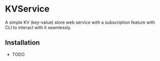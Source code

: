 # KVService
 
 A simple KV (key-value) store web service with a subscription feature with CLI to interact with it seamlessly.


## Installation 

- TODO